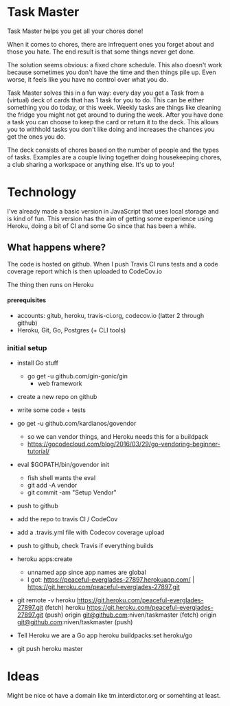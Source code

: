 # Task Master
Task Master helps you get all your chores done!

When it comes to chores, there are infrequent ones you forget about and those you hate. The end result is that some things never get done.

The solution seems obvious: a fixed chore schedule. This also doesn't work because sometimes you don't have the time and then things pile up. Even worse, it feels like you have no control over what you do.

Task Master solves this in a fun way: every day you get a Task from a (virtual) deck of cards that has 1 task for you to do. This can be either something you do today, or this week. Weekly tasks are things like cleaning the fridge you might not get around to during the week. After you have done a task you can choose to keep the card or return it to the deck. This allows you to withhold tasks you don't like doing and increases the chances you get the ones you do.

The deck consists of chores based on the number of people and the types of tasks. Examples are a couple living together doing housekeeping chores, a club sharing a workspace or anything else. It's up to you!

# Technology

I've already made a basic version in JavaScript that uses local storage and is kind of fun. This version has the aim of getting some experience using Heroku, doing a bit of CI and some Go since that has been a while.


## What happens where?

The code is hosted on github. When I push Travis CI runs tests and a code coverage report which is then uploaded to CodeCov.io

The thing then runs on Heroku

#### prerequisites

- accounts: gitub, heroku, travis-ci.org, codecov.io (latter 2 through github)
- Heroku, Git, Go, Postgres (+ CLI tools)

### initial setup

- install Go stuff
	- go get -u github.com/gin-gonic/gin
		- web framework

- create a new repo on github
- write some code + tests
- go get -u github.com/kardianos/govendor
	- so we can vendor things, and Heroku needs this for a buildpack
	- https://gocodecloud.com/blog/2016/03/29/go-vendoring-beginner-tutorial/
- eval $GOPATH/bin/govendor init
	- fish shell wants the eval
	- git add -A vendor
	- git commit -am "Setup Vendor"
- push to github
- add the repo to travis CI / CodeCov
- add a .travis.yml file with Codecov coverage upload
- push to github, check Travis if everything builds
- heroku apps:create
	- unnamed app since app names are global
	- I got: https://peaceful-everglades-27897.herokuapp.com/ | https://git.heroku.com/peaceful-everglades-27897.git
- git remote -v
	heroku	https://git.heroku.com/peaceful-everglades-27897.git (fetch)
	heroku	https://git.heroku.com/peaceful-everglades-27897.git (push)
	origin	git@github.com:niven/taskmaster (fetch)
	origin	git@github.com:niven/taskmaster (push)	
- Tell Heroku we are a Go app
	heroku buildpacks:set heroku/go
- git push heroku master


# Ideas

Might be nice ot have a domain like tm.interdictor.org or somehting at least.
